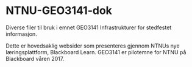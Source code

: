 # NTNU-GEO3141-dok

Diverse filer til bruk i emnet GEO3141 Infrastrukturer for stedfestet informasjon.

Dette er hovedsaklig websider som presenteres gjennom NTNUs nye læringsplattform, Blackboard Learn. GEO3141 er pilotemne for NTNU på Blackboard våren 2017.
